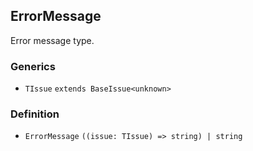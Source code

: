 ErrorMessage
------------

Error message type.

### Generics

*   `TIssue` `extends BaseIssue<unknown>`

### Definition

*   `ErrorMessage` `((issue: TIssue) => string) | string`